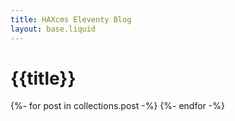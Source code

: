```yaml
---
title: HAXcms Eleventy Blog
layout: base.liquid
---
```


<h1>{{title}}</h1>

{%- for post in collections.post -%}
  <haxtheme-item title="{{post.data.title}}" url="{{post.url}}"></haxtheme-item>
{%- endfor -%}